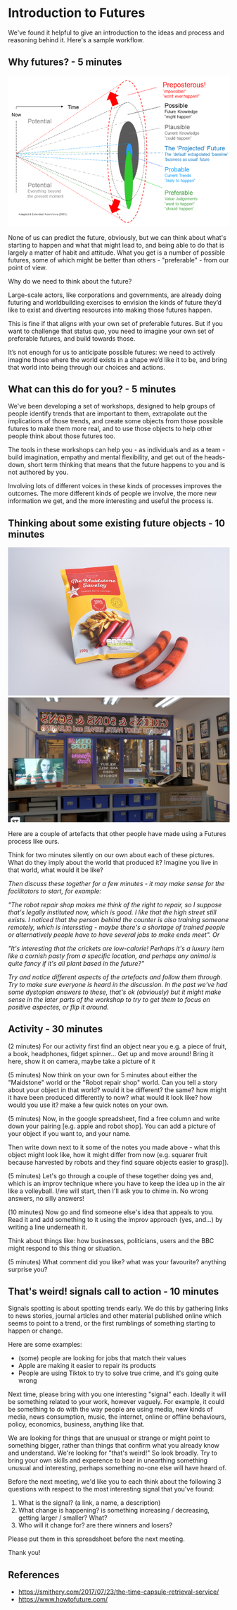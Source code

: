 # Introduction to Futures

We've found it helpful to give an introduction to the ideas and process 
and reasoning behind it. Here's a sample workflow.

## Why futures? - 5 minutes

![Cone of futures possibilites](images/cone.png)

None of us can predict the future, obviously, but we can think about 
what's starting to happen and what that might lead to, and being able to 
do that is largely a matter of habit and attitude. What you get is a 
number of possible futures, some of which might be better than others - 
"preferable" - from our point of view.

Why do we need to think about the future?

Large-scale actors, like corporations and governments, are already doing 
futuring and worldbuilding exercises to envision the kinds of future 
they’d like to exist and diverting resources into making those futures 
happen.

This is fine if that aligns with your own set of preferable futures. But 
if you want to challenge that status quo, you need to imagine your own 
set of preferable futures, and build towards those.

It’s not enough for us to anticipate possible futures: we need to 
actively imagine those where the world exists in a shape we’d like it to 
be, and bring that world into being through our choices and actions.


## What can this do for you? - 5 minutes

We've been developing a set of workshops, designed to help groups of 
people identify trends that are important to them, extrapolate out the 
implications of those trends, and create some objects from those 
possible futures to make them more real, and to use those objects to 
help other people think about those futures too.

The tools in these workshops can help you - as individuals and as a team - 
build imagination, empathy and mental flexibility, and get out of the 
heads-down, short term thinking that means that the future happens to 
you and is not authored by you.

Involving lots of different voices in these kinds of processes improves 
the outcomes. The more different kinds of people we involve, the more 
new information we get, and the more interesting and useful the process 
is.

## Thinking about some existing future objects - 10 minutes

![Maidstone Saveloy](images/saveloy.png)
![Robot Repair Shop](images/robot.png)

Here are a couple of artefacts that other people have made using a 
Futures process like ours.

Think for two minutes silently on our own about each of these 
pictures. What do they imply about the world that produced it? Imagine 
you live in that world, what would it be like?

_Then discuss these together for a few minutes - it may make sense for 
the facilitators to start, for example:_

_"The robot repair shop makes me think of the right to repair, so I 
suppose that's legally instituted now, which is good. I like that the 
high street still exists. I noticed that the person behind the counter 
is also training someone remotely, which is interssting - maybe there's 
a shortage of trained people or alternatively people have to have 
several jobs to make ends meet". Or_

_"It's interesting that the crickets are low-calorie! Perhaps it's a 
luxury item like a cornish pasty from a specific location, and perhaps 
any animal is quite fancy if it's all plant based in the future?"_

_Try and notice different aspects of the artefacts and follow them 
through. Try to make sure everyone is heard in the discussion. In the 
past we've had some dystopian answers to these, that's ok (obviously) 
but it might make sense in the later parts of the workshop to try to get 
them to focus on positive aspectes, or flip it around._

## Activity - 30 minutes

(2 minutes)
For our activity first find an object near you e.g. a piece of fruit, a 
book, headphones, fidget spinner... Get up and move around! Bring it 
here, show it on camera, maybe take a picture of it

(5 minutes)
Now think on your own for 5 minutes about either the "Maidstone" world 
or the "Robot repair shop" world. Can you tell a story about your object 
in that world? would it be different? the same? how might it have been 
produced differently to now? what would it look like? how would you use 
it? make a few quick notes on your own.

(5 minutes)
Now, in the google spreadsheet, find a free column and write down your 
pairing [e.g. apple and robot shop]. You can add a picture of your 
object if you want to, and your name.

Then write down next to it some of the notes you made above - what this 
object might look like, how it might differ from now (e.g. squarer fruit 
because harvested by robots and they find square objects easier to 
grasp]).

(5 minutes)
Let's go through a couple of these together doing yes and, which is an 
improv technique where you have to keep the idea up in the air like a 
volleyball. I/we will start, then I'll ask you to chime in. No 
wrong answers, no silly answers!

(10 minutes)
Now go and find someone else's idea that appeals to you. Read it and add 
something to it using the improv approach (yes, and...) by writing a line 
underneath it. 

Think about things like: how businesses, politicians, users and the BBC 
might respond to this thing or situation.

(5 minutes)
What comment did you like? what was your favourite? anything surprise you?

## That's weird! signals call to action - 10 minutes

Signals spotting is about spotting trends early. We do this by gathering 
links to news stories, journal articles and other material published 
online which seems to point to a trend, or the first rumblings of 
something starting to happen or change.

Here are some examples:
 * (some) people are looking for jobs that match their values
 * Apple are making it easier to repair its products
 * People are using Tiktok to try to solve true crime, and it's going quite wrong

Next time, please bring with you one interesting "signal" each. Ideally 
it will be something related to your work, however vaguely. For example, 
it could be something to do with the way people are using media, new 
kinds of media, news consumption, music, the internet, online or offline 
behaviours, policy, economics, business, anything like that.

We are looking for things that are unusual or strange or might point to 
something bigger, rather than things that confirm what you already know 
and understand. We're looking for "that's weird!" So look broadly. Try 
to bring your own skills and experence to bear in unearthing something 
unusual and interesting, perhaps something no-one else will have heard of.

Before the next meeting, we'd like you to each think about the following 
3 questions with respect to the most interesting signal that you've 
found:

 1. What is the signal? (a link, a name, a description)
 2. What change is happening? is something increasing / decreasing, getting larger / smaller? What?
 3. Who will it change for? are there winners and losers?

Please put them in this spreadsheet before the next meeting.

Thank you!

## References

 * https://smithery.com/2017/07/23/the-time-capsule-retrieval-service/
 * https://www.howtofuture.com/
